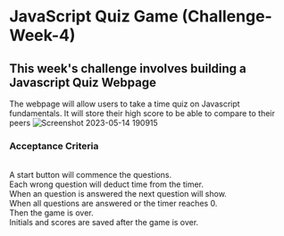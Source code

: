 # JavaScript Quiz Game (Challenge-Week-4)


## This week's challenge involves building a Javascript Quiz Webpage
The webpage will allow users to take a time quiz on Javascript fundamentals.
It will store their high score to be able to compare to their peers
![Screenshot 2023-05-14 190915](https://github.com/Jrr1232/challenge-week-4/assets/71472570/4ea7ded7-1453-4cf2-bd16-00fef2886fa5)

### Acceptance Criteria 
<br />A start button will commence the questions.
<br />Each wrong question will deduct time from the timer.
<br />When an question is answered the next question will show.
<br />When all questions are answered or the timer reaches 0.
<br />Then the game is over.
<br />Initials and scores are saved after the game is over.
